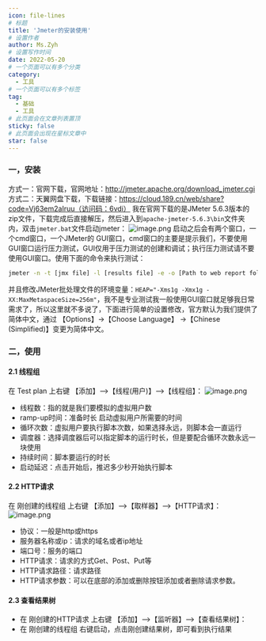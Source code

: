 ```yaml
---
icon: file-lines
# 标题
title: 'Jmeter的安装使用'
# 设置作者
author: Ms.Zyh
# 设置写作时间
date: 2022-05-20
# 一个页面可以有多个分类
category:
  - 工具
# 一个页面可以有多个标签
tag:
  - 基础
  - 工具
# 此页面会在文章列表置顶
sticky: false
# 此页面会出现在星标文章中
star: false
---
```


### 一，安装
方式一：官网下载，官网地址：http://jmeter.apache.org/download_jmeter.cgi
方式二：天翼网盘下载，下载链接：https://cloud.189.cn/web/share?code=Vj63em2aIruu（访问码：6vdi）
我在官网下载的是JMeter 5.6.3版本的zip文件，下载完成后直接解压，然后进入到`apache-jmeter-5.6.3\bin`文件夹内，双击`jmeter.bat`文件启动jmeter：
![image.png](http://img.zouyh.top/article-img/202501261614708.png)
启动之后会有两个窗口，一个cmd窗口，一个JMeter的 GUI窗口，cmd窗口的主要是提示我们，不要使用GUI窗口运行压力测试，GUI仅用于压力测试的创建和调试；执行压力测试请不要使用GUI窗口。使用下面的命令来执行测试：
```sh
jmeter -n -t [jmx file] -l [results file] -e -o [Path to web report folder]
```
并且修改JMeter批处理文件的环境变量：`HEAP="-Xms1g -Xmx1g -XX:MaxMetaspaceSize=256m"`，我不是专业测试我一般使用GUI窗口就足够我日常需求了，所以这里就不多说了，下面进行简单的设置修改，官方默认为我们提供了简体中文，通过 【Options】->【Choose Language】 ->【Chinese (Simplified)】变更为简体中文。

### 二，使用
#### 2.1 线程组
在 Test plan 上右键 【添加】-->【线程(用户)】-->【线程组】：
![image.png](http://img.zouyh.top/article-img/202501261627610.png)

- 线程数：指的就是我们要模拟的虚拟用户数
- ramp-up时间：准备时长 启动虚拟用户所需要的时间
- 循环次数：虚拟用户要执行脚本次数，如果选择永远，则脚本会一直运行
- 调度器：选择调度器后可以指定脚本的运行时长，但是要配合循环次数永远一块使用
- 持续时间：脚本要运行的时长
- 启动延迟：点击开始后，推迟多少秒开始执行脚本
#### 2.2 HTTP请求
在 刚创建的线程组 上右键 【添加】-->【取样器】-->【HTTP请求】：
![image.png](http://img.zouyh.top/article-img/202501261644040.png)
- 协议：一般是http或https
- 服务器名称或ip：请求的域名或者ip地址
- 端口号：服务的端口
- HTTP请求：请求的方式Get、Post、Put等
- HTTP请求路径：请求路径
- HTTP请求参数：可以在底部的添加或删除按钮添加或者删除请求参数。
#### 2.3 查看结果树
-  在 刚创建的HTTP请求 上右键 【添加】-->【监听器】-->【查看结果树】：
- 在 刚创建的线程组 右键启动，点击刚创建结果树，即可看到执行结果

